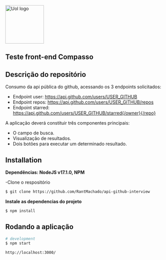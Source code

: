<p align="center">

  <a href="https://compass.uol/en/what-we-do/" target="blank"><img src="https://logodownload.org/wp-content/uploads/2018/09/uol-logo-4-1.png" width="120" alt="Uol logo" /></a>
 
</p>


## Teste front-end Compasso

## Descrição do repositório
Consumo da api pública do github, acessando os 3 endpoints solicitados:

* Endpoint user: https://api.github.com/users/USER_GITHUB
* Endpoint repos: https://api.github.com/users/USER_GITHUB/repos
* Endpoint starred: https://api.github.com/users/USER_GITHUB/starred{/owner}{/repo}

A aplicação deverá constituir três componentes principais:

* O campo de busca.
* Visualização de resultados.
* Dois botões para executar um determinado resultado.

## Installation

**Dependências: NodeJS v17.1.0, NPM**

-Clone o respositório


```bash
$ git clone https://github.com/RantMachado/api-github-interview
```

**Instale as dependencias do projeto**


```bash
$ npm install
```

## Rodando a aplicação

```bash
# development
$ npm start
```


```
http://localhost:3000/
```
